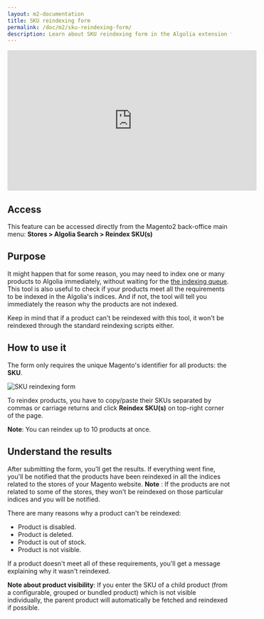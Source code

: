 ```yaml
---
layout: m2-documentation
title: SKU reindexing form
permalink: /doc/m2/sku-reindexing-form/
description: Learn about SKU reindexing form in the Algolia extension for Magento 2
---
```


<div class="center">
	<iframe width="560" height="315" src="https://www.youtube-nocookie.com/embed/qzaLrHz67U4?start=298" frameborder="0" allow="autoplay; encrypted-media" allowfullscreen></iframe>
</div>

## Access

This feature can be accessed directly from the Magento2 back-office main menu:
**Stores > Algolia Search > Reindex SKU(s)**

## Purpose

It might happen that for some reason, you may need to index one or many products to Algolia immediately, without waiting for the [the indexing queue](/magento/doc/m2/indexing-queue/).
This tool is also useful to check if your products meet all the requirements to be indexed in the Algolia's indices. And if not, the tool will tell you immediately the reason why the products are not indexed.

Keep in mind that if a product can't be reindexed with this tool, it won't be reindexed through the standard reindexing scripts either.
  
## How to use it

The form only requires the unique Magento's identifier for all products: the **SKU**.

<img src="../../../img/sku-form.png" class="img-responsive" alt="SKU reindexing form">

To reindex products, you have to copy/paste their SKUs separated by commas or carriage returns and click **Reindex SKU(s)** on top-right corner of the page.

**Note**: You can reindex up to 10 products at once.

## Understand the results

After submitting the form, you'll get the results. If everything went fine, you'll be notified that the products have been reindexed in all the indices related to the stores of your Magento website.
**Note** : If the products are not related to some of the stores, they won't be reindexed on those particular indices and you will be notified. 

There are many reasons why a product can't be reindexed:

- Product is disabled.
- Product is deleted.
- Product is out of stock.
- Product is not visible.

If a product doesn't meet all of these requirements, you'll get a message explaining why it wasn't reindexed. 

**Note about product visibility**: If you enter the SKU of a child product (from a configurable, grouped or bundled product) which is not visible individually, the parent product will automatically be fetched and reindexed if possible.